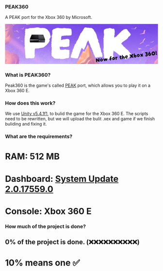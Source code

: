 ### PEAK360
A PEAK port for the Xbox 360 by Microsoft.

![logo](https://github.com/SowaDarek/PEAK360/blob/main/PEAK360.png?raw=true)

### What is PEAK360?

Peak360 is the game's called [PEAK](https://store.steampowered.com/app/3527290/PEAK/) port, which allows you to play it on a Xbox 360 E.

### How does this work?

We use [Unity v5.4.1f1](https://archive.org/details/unity-xbox-360-5.4.1f-1), to bulid the game for the Xbox 360 E. The scripts need to be rewritten, but we will upload the bulit .xex and game if we finish buliding and fixing it.

### What are the requirements?

# RAM: 512 MB
# Dashboard: [System Update 2.0.17559.0](https://digiex.net/threads/xbox-360-dashboard-system-update-2-0-17559-0-download-with-avatars.16047/)
# Console: Xbox 360 E

### How much of the project is done?

## 0% of the project is done. (❌❌❌❌❌❌❌❌❌❌)
# 10% means one ✅

